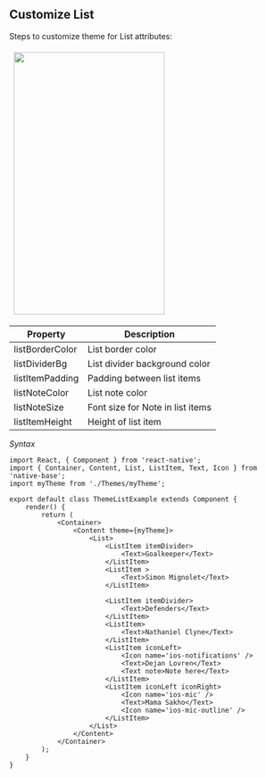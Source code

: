 ## Customize List

Steps to customize theme for List attributes:
<br />


<table>
  <thead>
    <tr style="border-style: hidden">
      <th style="border-style: hidden"><img height="470" width="270" src="{{('../assets/ios/guide/theme-list.png')}}" alt="" /></th>
    </tr>
  </thead>
</table>

<table class = "table table-hover" style="width: 75%; ">
        <thead>
            <tr>
                <th>Property</th>
                <th>Description</th>
            </tr>
        </thead>
        <tbody>
            <tr>
                <td>listBorderColor</td>
                <td>List border color</td>
            </tr>
            <tr>
                <td>listDividerBg</td>
                <td>List divider background color</td>
            </tr>
            <tr>
                <td>listItemPadding</td>
                <td>Padding between list items</td>
            </tr>
            <tr>
                <td>listNoteColor</td>
                <td>List note color</td>
            </tr>
            <tr>
                <td>listNoteSize</td>
                <td>Font size for Note in list items</td>
            </tr>
            <tr>
                <td>listItemHeight</td>
                <td>Height of list item</td>
            </tr>
        </tbody>
    </table>

*Syntax*

<pre class="line-numbers"><code class="language-jsx">import React, { Component } from 'react-native';
import { Container, Content, List, ListItem, Text, Icon } from 'native-base';
import myTheme from './Themes/myTheme';
​
export default class ThemeListExample extends Component {
    render() {
        return (
            &lt;Container>
                &lt;Content theme={myTheme}>
                    &lt;List>
                        &lt;ListItem itemDivider>
                            &lt;Text>Goalkeeper&lt;/Text>
                        &lt;/ListItem>
                        &lt;ListItem >
                            &lt;Text>Simon Mignolet&lt;/Text>
                        &lt;/ListItem>

                        &lt;ListItem itemDivider>
                            &lt;Text>Defenders&lt;/Text>
                        &lt;/ListItem>
                        &lt;ListItem>
                            &lt;Text>Nathaniel Clyne&lt;/Text>
                        &lt;/ListItem>
                        &lt;ListItem iconLeft>
                            &lt;Icon name='ios-notifications' />
                            &lt;Text>Dejan Lovren&lt;/Text>
                            &lt;Text note>Note here&lt;/Text>
                        &lt;/ListItem>
                        &lt;ListItem iconLeft iconRight>
                            &lt;Icon name='ios-mic' />
                            &lt;Text>Mama Sakho&lt;/Text>
                            &lt;Icon name='ios-mic-outline' />
                        &lt;/ListItem>
                    &lt;/List>
                &lt;/Content>
            &lt;/Container>
        );
    }
}</code></pre>
